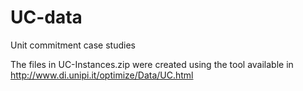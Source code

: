 # UC-data
Unit commitment case studies

The files in UC-Instances.zip were created using the tool available in http://www.di.unipi.it/optimize/Data/UC.html
